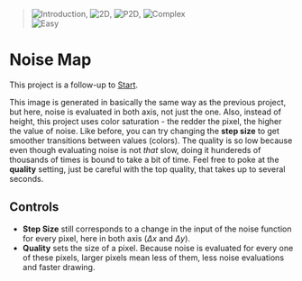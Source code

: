 > ![Introduction](CompassNW), ![2D](GridViewMedium), ![P2D](MapLayers), ![Complex](SpeedHigh)  
> ![Easy](Sunny)
# Noise Map
This project is a follow-up to [Start](/sketches/simple).

This image is generated in basically the same way as the previous project, but here, noise is evaluated in both axis, not just the one. Also, instead of height, this project uses color saturation - the redder the pixel, the higher the value of noise. Like before, you can try changing the **step size** to get smoother transitions between values (colors). The quality is so low because even though evaluating noise is not _that_ slow, doing it hundereds of thousands of times is bound to take a bit of time. Feel free to poke at the **quality** setting, just be careful with the top quality, that takes up to several seconds.
## Controls
- **Step Size** still corresponds to a change in the input of the noise function for every pixel, here in both axis (_&#916;x_ and _&#916;y_).
- **Quality** sets the size of a pixel. Because noise is evaluated for every one of these pixels, larger pixels mean less of them, less noise evaluations and faster drawing.

